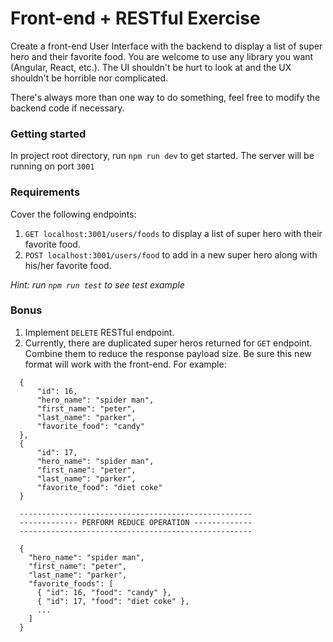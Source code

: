 # Front-end + RESTful Exercise

Create a front-end User Interface with the backend to display a list of super hero and their favorite food. You are welcome to use any library you want (Angular, React, etc.). The UI shouldn't be hurt to look at and the UX shouldn't be horrible nor complicated. 

There's always more than one way to do something, feel free to modify the backend code if necessary. 


### Getting started
In project root directory, run `npm run dev` to get started. The server will be running on port `3001`



### Requirements
Cover the following endpoints:
1. `GET localhost:3001/users/foods` to display a list of super hero with their favorite food.
2. `POST localhost:3001/users/food` to add in a new super hero along with his/her favorite food. 

*Hint: run `npm run test` to see test example*

### Bonus 
1. Implement `DELETE` RESTful endpoint.
2. Currently, there are duplicated super heros returned for `GET` endpoint. Combine them to reduce the response payload size. Be sure this new format will work with the front-end. For example:

```
  {
      "id": 16,
      "hero_name": "spider man",
      "first_name": "peter",
      "last_name": "parker",
      "favorite_food": "candy"
  },
  {
      "id": 17,
      "hero_name": "spider man",
      "first_name": "peter",
      "last_name": "parker",
      "favorite_food": "diet coke"
  }

  ----------------------------------------------------
  ------------- PERFORM REDUCE OPERATION -------------
  ----------------------------------------------------

  {
    "hero_name": "spider man",
    "first_name": "peter",
    "last_name": "parker",
    "favorite_foods": [
      { "id": 16, "food": "candy" },
      { "id": 17, "food": "diet coke" },
      ...
    ]
  }

```
